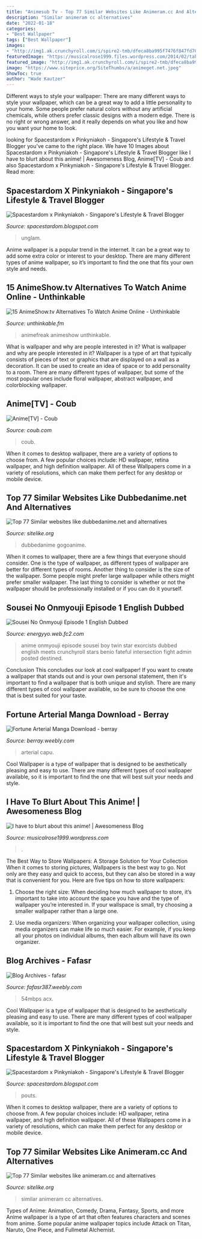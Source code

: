 ```yaml
---
title: "Animesub Tv - Top 77 Similar Websites Like Animeram.cc And Alternatives"
description: "Similar animeram cc alternatives"
date: "2022-01-18"
categories:
- "Best Wallpaper"
tags: ["Best Wallpaper"]
images:
- "http://img1.ak.crunchyroll.com/i/spire2-tmb/dfeca8ba995f7476f847fd705d1aa4ee1459928010_full.jpg"
featuredImage: "https://musicalrose1999.files.wordpress.com/2014/02/takanashi-rikka-2048x2560.jpg"
featured_image: "http://img1.ak.crunchyroll.com/i/spire2-tmb/dfeca8ba995f7476f847fd705d1aa4ee1459928010_full.jpg"
image: "https://www.siteprice.org/SiteThumbs/a/animeget.net.jpeg"
ShowToc: true
author: "Wade Kautzer"
---
```



Different ways to style your wallpaper:
There are many different ways to style your wallpaper, which can be a great way to add a little personality to your home. Some people prefer natural colors without any artificial chemicals, while others prefer classic designs with a modern edge. There is no right or wrong answer, and it really depends on what you like and how you want your home to look.

	

		
looking for Spacestardom x Pinkyniakoh - Singapore&#039;s Lifestyle &amp; Travel Blogger you've came to the right place. We have 10 Images about Spacestardom x Pinkyniakoh - Singapore&#039;s Lifestyle &amp; Travel Blogger like I have to blurt about this anime! | Awesomeness Blog, Anime[TV] - Coub and also Spacestardom x Pinkyniakoh - Singapore&#039;s Lifestyle &amp; Travel Blogger. Read more:
		
    
## Spacestardom X Pinkyniakoh - Singapore&#039;s Lifestyle &amp; Travel Blogger

<img loading=lazy src="https://1.bp.blogspot.com/-Am4MqAWN_UM/UegZX3ZOh9I/AAAAAAAAZbg/4RyfGn2i2NQ/s400/994838_10151765313362177_218768984_n.jpg" onerror="this.onerror=null;this.src='https://tse3.mm.bing.net/th?id=OIP.IEORVZGQuUTe0PjiaMIZTwAAAA&amp;pid=15.1';" alt="Spacestardom x Pinkyniakoh - Singapore&#039;s Lifestyle &amp; Travel Blogger">

_Source: spacestardom.blogspot.com_

>unglam. 

	

Anime wallpaper is a popular trend in the internet. It can be a great way to add some extra color or interest to your desktop. There are many different types of anime wallpaper, so it’s important to find the one that fits your own style and needs.

    
## 15 AnimeShow.tv Alternatives To Watch Anime Online - Unthinkable

<img loading=lazy src="https://www.unthinkable.fm/wp-content/uploads/2021/02/Screenshot_2020-12-27-Latest-Anime-Episodes-Released-on-Animefreak-TV-1140x519.png" onerror="this.onerror=null;this.src='https://tse2.mm.bing.net/th?id=OIP.T5qN6JEysFuMsAgTdfjVSAHaDX&amp;pid=15.1';" alt="15 AnimeShow.tv Alternatives To Watch Anime Online - Unthinkable">

_Source: unthinkable.fm_

>animefreak animeshow unthinkable. 

	

What is wallpaper and why are people interested in it?
What is wallpaper and why are people interested in it?
Wallpaper is a type of art that typically consists of pieces of text or graphics that are displayed on a wall as a decoration. It can be used to create an idea of space or to add personality to a room. There are many different types of wallpaper, but some of the most popular ones include floral wallpaper, abstract wallpaper, and colorblocking wallpaper.

    
## Anime[TV] - Coub

<img loading=lazy src="https://coub-anubis-a.akamaized.net/coub_storage/channel/cw_avatar/89685120cbc/85ac556f745222223c9d6/profile_pic_big_1607863870_1tx48mb_1506025231_70dfeb1daec9.jpg" onerror="this.onerror=null;this.src='https://tse2.mm.bing.net/th?id=OIP.kJch0eQJK7XHvGYMVzLXHQAAAA&amp;pid=15.1';" alt="Anime[TV] - Coub">

_Source: coub.com_

>coub. 

	

When it comes to desktop wallpaper, there are a variety of options to choose from. A few popular choices include: HD wallpaper, retina wallpaper, and high definition wallpaper. All of these Wallpapers come in a variety of resolutions, which can make them perfect for any desktop or mobile device. 

    
## Top 77 Similar Websites Like Dubbedanime.net And Alternatives

<img loading=lazy src="https://www.siteprice.org/SiteThumbs/g/gogoanime.in.jpeg" onerror="this.onerror=null;this.src='https://tse1.mm.bing.net/th?id=OIP.DLIZhzkc2-yKeOF3H5VCxwAAAA&amp;pid=15.1';" alt="Top 77 Similar websites like dubbedanime.net and alternatives">

_Source: sitelike.org_

>dubbedanime gogoanime. 

	

When it comes to wallpaper, there are a few things that everyone should consider. One is the type of wallpaper, as different types of wallpaper are better for different types of rooms. Another thing to consider is the size of the wallpaper. Some people might prefer large wallpaper while others might prefer smaller wallpaper. The last thing to consider is whether or not the wallpaper should be professionally installed or if you can do it yourself.

    
## Sousei No Onmyouji Episode 1 English Dubbed

<img loading=lazy src="http://img1.ak.crunchyroll.com/i/spire2-tmb/dfeca8ba995f7476f847fd705d1aa4ee1459928010_full.jpg" onerror="this.onerror=null;this.src='https://tse4.mm.bing.net/th?id=OIP.UTdVLjSFpG24B3iLNBZ8bgHaEK&amp;pid=15.1';" alt="Sousei No Onmyouji Episode 1 English Dubbed">

_Source: energyyo.web.fc2.com_

>anime onmyouji episode sousei boy twin star exorcists dubbed english meets crunchyroll stars benio fateful intersection fight admin posted destined. 

	

Conclusion
This concludes our look at cool wallpaper! If you want to create a wallpaper that stands out and is your own personal statement, then it's important to find a wallpaper that is both unique and stylish. There are many different types of cool wallpaper available, so be sure to choose the one that is best suited for your taste.

    
## Fortune Arterial Manga Download - Berray

<img loading=lazy src="http://1.bp.blogspot.com/-NRr0nmvFfqY/UgmpkA7MmeI/AAAAAAAADPQ/g507xLmls7I/s1600/fortuner+eps+2+bd.png" onerror="this.onerror=null;this.src='https://tse4.mm.bing.net/th?id=OIP.VXt73Ubx8LQM1qRAPjRzLQHaEK&amp;pid=15.1';" alt="Fortune Arterial Manga Download - berray">

_Source: berray.weebly.com_

>arterial capu. 

	

Cool Wallpaper is a type of wallpaper that is designed to be aesthetically pleasing and easy to use. There are many different types of cool wallpaper available, so it is important to find the one that will best suit your needs and style.

    
## I Have To Blurt About This Anime! | Awesomeness Blog

<img loading=lazy src="https://musicalrose1999.files.wordpress.com/2014/02/takanashi-rikka-2048x2560.jpg" onerror="this.onerror=null;this.src='https://tse4.mm.bing.net/th?id=OIP.BO7Ug0P-R1WcG2Icgb3YKQHaF7&amp;pid=15.1';" alt="I have to blurt about this anime! | Awesomeness Blog">

_Source: musicalrose1999.wordpress.com_

>. 

	

The Best Way to Store Wallpapers: A Storage Solution for Your Collection
When it comes to storing pictures, Wallpapers is the best way to go. Not only are they easy and quick to access, but they can also be stored in a way that is convenient for you. Here are five tips on how to store wallpapers:
1) Choose the right size: When deciding how much wallpaper to store, it’s important to take into account the space you have and the type of wallpaper you’re interested in. If your wallspace is small, try choosing a smaller wallpaper rather than a large one.

2) Use media organizers: When organizing your wallpaper collection, using media organizers can make life so much easier. For example, if you keep all your photos on individual albums, then each album will have its own organizer.

    
## Blog Archives - Fafasr

<img loading=lazy src="https://obrazki.elektroda.pl/47_1264459019.jpg" onerror="this.onerror=null;this.src='https://tse2.mm.bing.net/th?id=OIP.TEKtnGQtQlXFNjkNBaB9uQAAAA&amp;pid=15.1';" alt="Blog Archives - fafasr">

_Source: fafasr387.weebly.com_

>54mbps acx. 

	

Cool Wallpaper is a type of wallpaper that is designed to be aesthetically pleasing and easy to use. There are many different types of cool wallpaper available, so it is important to find the one that will best suit your needs and style.

    
## Spacestardom X Pinkyniakoh - Singapore&#039;s Lifestyle &amp; Travel Blogger

<img loading=lazy src="https://4.bp.blogspot.com/-A_GBgZC8sxA/UegZRdqC6nI/AAAAAAAAZZU/yfZi2hUgmf4/s1600/1005313_10151765314092177_1107554495_n.jpg" onerror="this.onerror=null;this.src='https://tse4.mm.bing.net/th?id=OIP.rGrOfBdUoidsKw_pkXQsuwHaJ4&amp;pid=15.1';" alt="Spacestardom x Pinkyniakoh - Singapore&#039;s Lifestyle &amp; Travel Blogger">

_Source: spacestardom.blogspot.com_

>pouts. 

	

When it comes to desktop wallpaper, there are a variety of options to choose from. A few popular choices include: HD wallpaper, retina wallpaper, and high definition wallpaper. All of these Wallpapers come in a variety of resolutions, which can make them perfect for any desktop or mobile device. 

    
## Top 77 Similar Websites Like Animeram.cc And Alternatives

<img loading=lazy src="https://www.siteprice.org/SiteThumbs/a/animeget.net.jpeg" onerror="this.onerror=null;this.src='https://tse2.mm.bing.net/th?id=OIP.qN1Ziaa2q2VKhrCN_jm5kAAAAA&amp;pid=15.1';" alt="Top 77 Similar websites like animeram.cc and alternatives">

_Source: sitelike.org_

>similar animeram cc alternatives. 

	

Types of Anime: Animation, Comedy, Drama, Fantasy, Sports, and more
Anime wallpaper is a type of art that often features characters and scenes from anime. Some popular anime wallpaper topics include Attack on Titan, Naruto, One Piece, and Fullmetal Alchemist.


